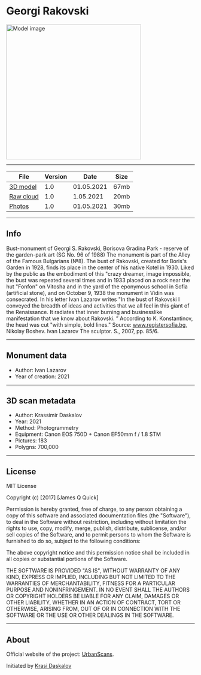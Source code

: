 # Georgi Rakovski

<img src="https://urbanscans.com/wp-content/uploads/2022/04/Georgi-Rakovski-new-1.jpg" alt="Model image" width="360" height="360" title="Georgi Rakovski">

---

File|Version|Date|Size
  --------|---|---|-------
  [3D model](https://www.arduino.cc/)|1.0|01.05.2021|67mb
  [Raw cloud](http://www.microchip.com/wwwproducts/en/AT90USB1286)|1.0|1.05.2021|20mb
  [Photos](https://www.arduino.cc/en/Guide/ArduinoDue)|1.0|01.05.2021|30mb

---

## Info

Bust-monument of Georgi S. Rakovski, Borisova Gradina Park - reserve of the garden-park art (SG No. 96 of 1988) The monument is part of the Alley of the Famous Bulgarians (№8). The bust of Rakovski, created for Boris's Garden in 1928, finds its place in the center of his native Kotel in 1930. Liked by the public as the embodiment of this "crazy dreamer, image impossible, the bust was repeated several times and in 1933 placed on a rock near the hut "Fonfon" on Vitosha and in the yard of the eponymous school in Sofia (artificial stone), and on October 9, 1938 the monument in Vidin was consecrated. In his letter Ivan Lazarov writes "In the bust of Rakovski I conveyed the breadth of ideas and activities that we all feel in this giant of the Renaissance. It radiates that inner burning and businesslike manifestation that we know about Rakovski. ” According to K. Konstantinov, the head was cut "with simple, bold lines." Source: www.registersofia.bg, Nikolay Boshev. Ivan Lazarov The sculptor. S., 2007, pp. 85/6.

---

## Monument data

- Author: Ivan Lazarov
- Year of creation: 2021

---

## 3D scan metadata

- Author: Krassimir Daskalov
- Year: 2021
- Method: Photogrammetry
- Equipment: Canon EOS 750D + Canon EF50mm f / 1.8 STM
- Pictures: 183
- Polygns: 700,000

---

## License

MIT License

Copyright (c) [2017] [James Q Quick]

Permission is hereby granted, free of charge, to any person obtaining a copy
of this software and associated documentation files (the "Software"), to deal
in the Software without restriction, including without limitation the rights
to use, copy, modify, merge, publish, distribute, sublicense, and/or sell
copies of the Software, and to permit persons to whom the Software is
furnished to do so, subject to the following conditions:

The above copyright notice and this permission notice shall be included in all
copies or substantial portions of the Software.

THE SOFTWARE IS PROVIDED "AS IS", WITHOUT WARRANTY OF ANY KIND, EXPRESS OR
IMPLIED, INCLUDING BUT NOT LIMITED TO THE WARRANTIES OF MERCHANTABILITY,
FITNESS FOR A PARTICULAR PURPOSE AND NONINFRINGEMENT. IN NO EVENT SHALL THE
AUTHORS OR COPYRIGHT HOLDERS BE LIABLE FOR ANY CLAIM, DAMAGES OR OTHER
LIABILITY, WHETHER IN AN ACTION OF CONTRACT, TORT OR OTHERWISE, ARISING FROM,
OUT OF OR IN CONNECTION WITH THE SOFTWARE OR THE USE OR OTHER DEALINGS IN THE
SOFTWARE.


---

## About

Official website of the project: [UrbanScans](https://urbanscans.com/).

Initiated by [Krasi Daskalov](https://krasidaskalov.com)

